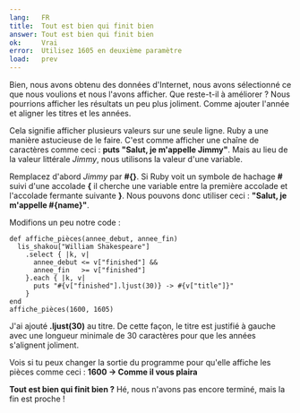 ```yaml
---
lang:   FR
title:  Tout est bien qui finit bien
answer: Tout est bien qui finit bien
ok:     Vrai
error:  Utilisez 1605 en deuxième paramètre
load:   prev
---
```


Bien, nous avons obtenu des données d'Internet, nous avons sélectionné ce que nous voulions et nous l'avons afficher.
Que reste-t-il à améliorer ? Nous pourrions afficher les résultats un peu plus joliment. Comme ajouter l'année et aligner les titres et les années.

Cela signifie afficher plusieurs valeurs sur une seule ligne. Ruby a une manière astucieuse de le faire.
C'est comme afficher une chaîne de caractères comme ceci : __puts "Salut, je m'appelle Jimmy"__.
Mais au lieu de la valeur littérale _Jimmy_, nous utilisons la valeur d'une variable.

Remplacez d'abord _Jimmy_ par __#{}__. Si Ruby voit un symbole de hachage __#__ suivi d'une accolade __{__
il cherche une variable entre la première accolade et l'accolade fermante suivante __}__.
Nous pouvons donc utiliser ceci : __"Salut, je m'appelle \#{name}"__.

Modifions un peu notre code :

    def affiche_pièces(annee_debut, annee_fin)
      lis_shakou["William Shakespeare"]
        .select { |k, v|
          annee_debut <= v["finished"] &&
          annee_fin   >= v["finished"]
        }.each { |k, v|
          puts "#{v["finished"].ljust(30)} -> #{v["title"]}"
        }
    end
    affiche_pièces(1600, 1605)

J'ai ajouté __.ljust(30)__ au titre. De cette façon, le titre est justifié à gauche avec une longueur minimale de 30 caractères pour que les années s'alignent joliment.

Vois si tu peux changer la sortie du programme pour qu'elle affiche les pièces comme ceci : __1600 -> Comme il vous plaira__

__Tout est bien qui finit bien ?__ Hé, nous n'avons pas encore terminé, mais la fin est proche !
